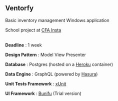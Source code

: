 ## Ventorfy
Basic inventory management Windows application

School project at [CFA Insta](https://www.cfa-insta.fr/)</br></br>

**Deadline** : 1 week

**Design Pattern** : Model View Presenter

**Database** : Postgres (hosted on a [Heroku](https://www.heroku.com) container)

**Data Engine** : GraphQL (powered by [Hasura](https://hasura.io/))

**Unit Tests Framework** : [xUnit](https://xunit.github.io/)

**UI Framework** : [Bunifu](https://bunifuframework.com/) (Trial version)
